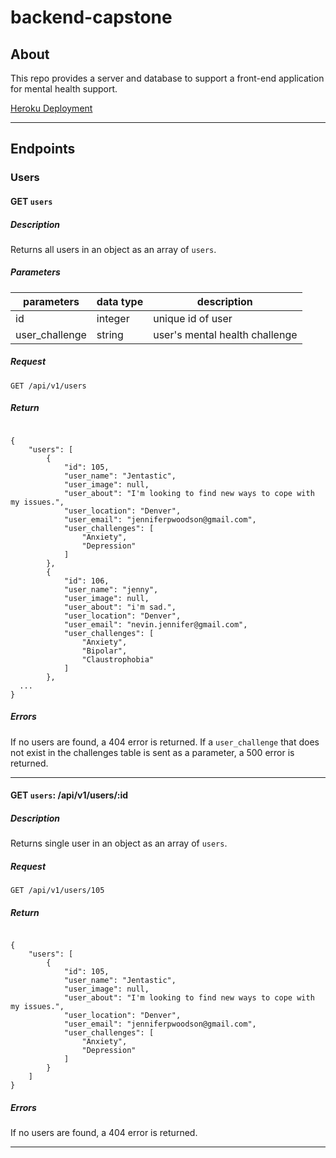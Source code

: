 # backend-capstone

## About

This repo provides a server and database to support a front-end application for mental health support.

[Heroku Deployment](https://mental-healthy-backend.herokuapp.com/)

**************

## Endpoints

### Users

#### GET `users`

##### Description

Returns all users in an object as an array of `users`.

##### Parameters

| parameters | data type | description |
|------------|-----------|-------------|
| id         | integer   | unique id of user            |
| user_challenge       | string    | user's mental health challenge            | 
  
##### Request
  
```
GET /api/v1/users
```
  
##### Return
  
```

{
    "users": [
        {
            "id": 105,
            "user_name": "Jentastic",
            "user_image": null,
            "user_about": "I'm looking to find new ways to cope with my issues.",
            "user_location": "Denver",
            "user_email": "jenniferpwoodson@gmail.com",
            "user_challenges": [
                "Anxiety",
                "Depression"
            ]
        },
        {
            "id": 106,
            "user_name": "jenny",
            "user_image": null,
            "user_about": "i'm sad.",
            "user_location": "Denver",
            "user_email": "nevin.jennifer@gmail.com",
            "user_challenges": [
                "Anxiety",
                "Bipolar",
                "Claustrophobia"
            ]
        },
  ...
}
```

##### Errors

If no users are found, a 404 error is returned. If a `user_challenge` that does not exist in the challenges table is sent as a parameter, a 500 error is returned.

*************************

#### GET `users`: /api/v1/users/:id

##### Description

Returns single user in an object as an array of `users`.

##### Request
  
```
GET /api/v1/users/105
```
  

##### Return
  
```

{
    "users": [
        {
            "id": 105,
            "user_name": "Jentastic",
            "user_image": null,
            "user_about": "I'm looking to find new ways to cope with my issues.",
            "user_location": "Denver",
            "user_email": "jenniferpwoodson@gmail.com",
            "user_challenges": [
                "Anxiety",
                "Depression"
            ]
        }
    ]
}
```

##### Errors

If no users are found, a 404 error is returned. 

*************************
